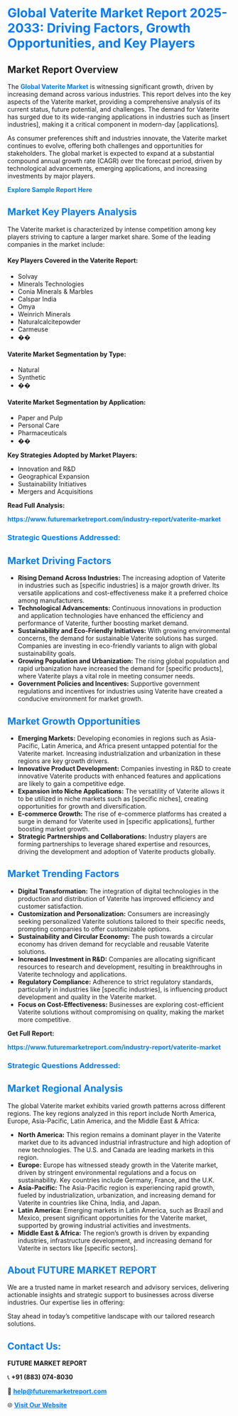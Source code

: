 <h1 style="color: #007BFF;">Global Vaterite Market Report 2025-2033: Driving Factors, Growth Opportunities, and Key Players</h1>

<section id="overview">
<h2>Market Report Overview</h2>
<p>The <a href="https://www.futuremarketreport.com/industry-report/vaterite-market" style="color: #007BFF; text-decoration: none;"><strong>Global Vaterite Market</strong></a> is witnessing significant growth, driven by increasing demand across various industries. This report delves into the key aspects of the Vaterite market, providing a comprehensive analysis of its current status, future potential, and challenges. The demand for Vaterite has surged due to its wide-ranging applications in industries such as [insert industries], making it a critical component in modern-day [applications].</p>
<p>As consumer preferences shift and industries innovate, the Vaterite market continues to evolve, offering both challenges and opportunities for stakeholders. The global market is expected to expand at a substantial compound annual growth rate (CAGR) over the forecast period, driven by technological advancements, emerging applications, and increasing investments by major players.</p>
</section>

<section id="overview">
<p><a href="https://www.futuremarketreport.com/request-sample/reportId=113847" style="color: #007BFF; text-decoration: none;"><strong>Explore Sample Report Here</strong></a></p>
</section>

<section id="key-players">
<h2 style="color: #007BFF;">Market Key Players Analysis</h2>
<p>The Vaterite market is characterized by intense competition among key players striving to capture a larger market share. Some of the leading companies in the market include:</p>
<h4>Key Players Covered in the Vaterite Report:</h4>
<ul><li>Solvay</li><li>Minerals Technologies</li><li>Conia Minerals &amp; Marbles</li><li>Calspar India</li><li>Omya</li><li>Weinrich Minerals</li><li>Naturalcalcitepowder</li><li>Carmeuse</li><li>��</li></ul>
<h4>Vaterite Market Segmentation by Type:</h4>
<ul><li>Natural</li><li>Synthetic</li><li>��</li></ul>

<h4>Vaterite Market Segmentation by Application:</h4>
<ul><li>Paper and Pulp</li><li>Personal Care</li><li>Pharmaceuticals</li><li>��</li></ul>
<p><strong>Key Strategies Adopted by Market Players:</strong></p>
<ul>
<li>Innovation and R&D</li>
<li>Geographical Expansion</li>
<li>Sustainability Initiatives</li>
<li>Mergers and Acquisitions</li>
</ul>
</section>

<section>
<p><strong>Read Full Analysis: </strong></p><a href="https://www.futuremarketreport.com/industry-report/vaterite-market" style="color: #007BFF; text-decoration: none;"><strong>https://www.futuremarketreport.com/industry-report/vaterite-market</strong></a>
<h3 style="color: #007BFF;">Strategic Questions Addressed:</h3>
</section>

<section id="driving-factors">
<h2 style="color: #007BFF;">Market Driving Factors</h2>
<ul>
<li><strong>Rising Demand Across Industries:</strong> The increasing adoption of Vaterite in industries such as [specific industries] is a major growth driver. Its versatile applications and cost-effectiveness make it a preferred choice among manufacturers.</li>
<li><strong>Technological Advancements:</strong> Continuous innovations in production and application technologies have enhanced the efficiency and performance of Vaterite, further boosting market demand.</li>
<li><strong>Sustainability and Eco-Friendly Initiatives:</strong> With growing environmental concerns, the demand for sustainable Vaterite solutions has surged. Companies are investing in eco-friendly variants to align with global sustainability goals.</li>
<li><strong>Growing Population and Urbanization:</strong> The rising global population and rapid urbanization have increased the demand for [specific products], where Vaterite plays a vital role in meeting consumer needs.</li>
<li><strong>Government Policies and Incentives:</strong> Supportive government regulations and incentives for industries using Vaterite have created a conducive environment for market growth.</li>
</ul>
</section>

<section id="growth-opportunities">
<h2 style="color: #007BFF;">Market Growth Opportunities</h2>
<ul>
<li><strong>Emerging Markets:</strong> Developing economies in regions such as Asia-Pacific, Latin America, and Africa present untapped potential for the Vaterite market. Increasing industrialization and urbanization in these regions are key growth drivers.</li>
<li><strong>Innovative Product Development:</strong> Companies investing in R&D to create innovative Vaterite products with enhanced features and applications are likely to gain a competitive edge.</li>
<li><strong>Expansion into Niche Applications:</strong> The versatility of Vaterite allows it to be utilized in niche markets such as [specific niches], creating opportunities for growth and diversification.</li>
<li><strong>E-commerce Growth:</strong> The rise of e-commerce platforms has created a surge in demand for Vaterite used in [specific applications], further boosting market growth.</li>
<li><strong>Strategic Partnerships and Collaborations:</strong> Industry players are forming partnerships to leverage shared expertise and resources, driving the development and adoption of Vaterite products globally.</li>
</ul>
</section>

<section id="trending-factors">
<h2 style="color: #007BFF;">Market Trending Factors</h2>
<ul>
<li><strong>Digital Transformation:</strong> The integration of digital technologies in the production and distribution of Vaterite has improved efficiency and customer satisfaction.</li>
<li><strong>Customization and Personalization:</strong> Consumers are increasingly seeking personalized Vaterite solutions tailored to their specific needs, prompting companies to offer customizable options.</li>
<li><strong>Sustainability and Circular Economy:</strong> The push towards a circular economy has driven demand for recyclable and reusable Vaterite solutions.</li>
<li><strong>Increased Investment in R&D:</strong> Companies are allocating significant resources to research and development, resulting in breakthroughs in Vaterite technology and applications.</li>
<li><strong>Regulatory Compliance:</strong> Adherence to strict regulatory standards, particularly in industries like [specific industries], is influencing product development and quality in the Vaterite market.</li>
<li><strong>Focus on Cost-Effectiveness:</strong> Businesses are exploring cost-efficient Vaterite solutions without compromising on quality, making the market more competitive.</li>
</ul>
</section>

<section>
<p><strong>Get Full Report: </strong></p><a href="https://www.futuremarketreport.com/industry-report/vaterite-market" style="color: #007BFF; text-decoration: none;"><strong>https://www.futuremarketreport.com/industry-report/vaterite-market</strong></a>
<h3 style="color: #007BFF;">Strategic Questions Addressed:</h3>
</section>


<section id="regional-analysis">
<h2 style="color: #007BFF;">Market Regional Analysis</h2>
<p>The global Vaterite market exhibits varied growth patterns across different regions. The key regions analyzed in this report include North America, Europe, Asia-Pacific, Latin America, and the Middle East & Africa:</p>
<ul>
<li><strong>North America:</strong> This region remains a dominant player in the Vaterite market due to its advanced industrial infrastructure and high adoption of new technologies. The U.S. and Canada are leading markets in this region.</li>
<li><strong>Europe:</strong> Europe has witnessed steady growth in the Vaterite market, driven by stringent environmental regulations and a focus on sustainability. Key countries include Germany, France, and the U.K.</li>
<li><strong>Asia-Pacific:</strong> The Asia-Pacific region is experiencing rapid growth, fueled by industrialization, urbanization, and increasing demand for Vaterite in countries like China, India, and Japan.</li>
<li><strong>Latin America:</strong> Emerging markets in Latin America, such as Brazil and Mexico, present significant opportunities for the Vaterite market, supported by growing industrial activities and investments.</li>
<li><strong>Middle East & Africa:</strong> The region’s growth is driven by expanding industries, infrastructure development, and increasing demand for Vaterite in sectors like [specific sectors].</li>
</ul>
</section>

<footer>
<h2 style="color: #007BFF;">About FUTURE MARKET REPORT</h2>
<p>We are a trusted name in market research and advisory services, delivering actionable insights and strategic support to businesses across diverse industries. Our expertise lies in offering:</p>

<p>Stay ahead in today’s competitive landscape with our tailored research solutions.</p>

<h2 style="color: #007BFF;">Contact Us:</h2>
<p><strong>FUTURE MARKET REPORT</strong></p>
<p>📞 <strong>+91 (883) 074-8030</strong></p>
<p>📧 <strong><a href="mailto:help@futuremarketreport.com" style="color: #007BFF;">help@futuremarketreport.com</a></strong></p>
<p>🌐 <strong><a href="https://www.futuremarketreport.com/" style="color: #007BFF;">Visit Our Website</a></strong></p>
</footer>